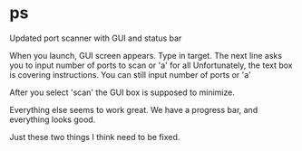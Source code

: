 # ps
Updated port scanner with GUI and status bar

When you launch, GUI screen appears. Type in target. The next line asks you to input number of ports to scan or
'a' for all Unfortunately, the text box is covering instructions. You can still input number of ports or 'a'

After you select 'scan' the GUI box is supposed to minimize.

Everything else seems to work great. We have a progress bar, and everything looks good. 

Just these two things I think need to be fixed.
